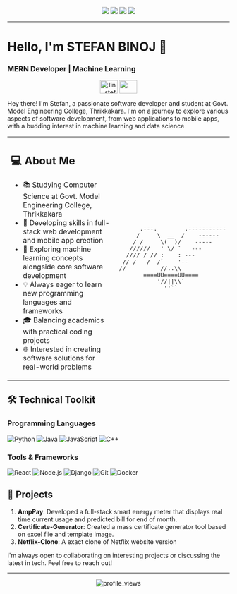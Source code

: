 <p align="center">
<img src="https://img.shields.io/badge/Age-19-blue" />
<img src="https://img.shields.io/badge/Location-Angamaly-success" />
<img src="https://img.shields.io/badge/Interest-ML-blue" />
<img src="https://img.shields.io/badge/Languages-English%20%26%20Malayalam-brightgreen" />
</p>

<hr>
 
# Hello, I'm STEFAN BINOJ 👋  

### MERN Developer | Machine Learning 

<p align="center">
<a href="https://www.linkedin.com/in/stefanbinoj/" target="blank"><img align="center" src="https://cdn-icons-png.flaticon.com/512/174/174857.png" alt="lin_stefanbinoj" height="30" width="40" /></a>  
<a href="mailto: stefan.binoj.007@email.com"><img align="center" src="https://seeklogo.com/images/G/gmail-new-2020-logo-32DBE11BB4-seeklogo.com.png" height="30" width="40" /></a>
</p>

Hey there! I'm Stefan, a passionate software developer and student at Govt. Model Engineering College, Thrikkakara. I'm on a journey to explore various aspects of software development, from web applications to mobile apps, with a budding interest in machine learning and data science


<table>
<tr>
<td>

## 💻 About Me

- 📚 Studying Computer Science at Govt. Model Engineering College, Thrikkakara
- 🚀 Developing skills in full-stack web development and mobile app creation
- 🌱 Exploring machine learning concepts alongside core software development
- 💡 Always eager to learn new programming languages and frameworks
- 🎓 Balancing academics with practical coding projects
- 🌐 Interested in creating software solutions for real-world problems

</td>
<td>

<pre>
      .---.        .-----------
     /     \  __  /    ------
    / /     \(  )/    -----
   //////   ' \/ `   ---
  //// / // :    : ---
 // /   /  /`    '--
//          //..\\
       ====UU====UU====
           '//||\\`
             ''``
</pre>

</td>
</tr>
</table>

## 🛠️ Technical Toolkit

### Programming Languages
<p align="left"> 
  <img alt="Python" src="https://img.shields.io/badge/-Python-3776AB?style=flat-square&logo=python&logoColor=white"/>
  <img alt="Java" src="https://img.shields.io/badge/-Java-007396?style=flat-square&logo=java&logoColor=white"/>
  <img alt="JavaScript" src="https://img.shields.io/badge/-JavaScript-F7DF1E?style=flat-square&logo=javascript&logoColor=black"/>
  <img alt="C++" src="https://img.shields.io/badge/-C++-00599C?style=flat-square&logo=c%2B%2B&logoColor=white"/>
</p>

### Tools & Frameworks
<p align="left">
  <img alt="React" src="https://img.shields.io/badge/-React-61DAFB?style=flat-square&logo=react&logoColor=black"/>
  <img alt="Node.js" src="https://img.shields.io/badge/-Node.js-339933?style=flat-square&logo=node.js&logoColor=white"/>
  <img alt="Django" src="https://img.shields.io/badge/-Django-092E20?style=flat-square&logo=django&logoColor=white"/>
  <img alt="Git" src="https://img.shields.io/badge/-Git-F05032?style=flat-square&logo=git&logoColor=white"/>
  <img alt="Docker" src="https://img.shields.io/badge/-Docker-2496ED?style=flat-square&logo=docker&logoColor=white"/>
</p>

## 🚀 Projects

1. **AmpPay**: Developed a full-stack smart energy meter that displays real time current usage and predicted bill for end of month.
2. **Certificate-Generator**: Created a mass certificate generator tool based on excel file and template image.
3. **Netflix-Clone**: A exact clone of Netflix website version


I'm always open to collaborating on interesting projects or discussing the latest in tech. Feel free to reach out!

---

<p align="center">
<img src="https://komarev.com/ghpvc/?username=stefanbinoj&color=brightgreen" alt="profile_views" />
</p>
